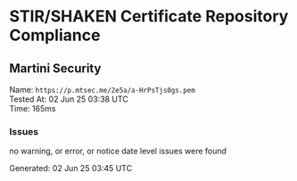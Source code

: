 # STIR/SHAKEN Certificate Repository Compliance

## Martini Security

Name: `https://p.mtsec.me/2e5a/a-HrPsTjs0gs.pem`\
Tested At: 02 Jun 25 03:38 UTC\
Time: 165ms

### Issues

no warning, or error, or notice date level issues were found

Generated: 02 Jun 25 03:45 UTC
